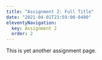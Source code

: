 ```yaml
---
title: "Assignment 2: Full Title"
date: "2021-04-01T23:59:00-0400"
eleventyNavigation:
  key: Assignment 2
  order: 2
---
```


This is yet another assignment page.

